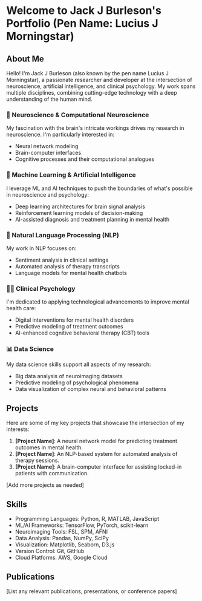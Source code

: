 # Welcome to Jack J Burleson's Portfolio (Pen Name: Lucius J Morningstar)

## About Me

Hello! I'm Jack J Burleson (also known by the pen name Lucius J Morningstar), a passionate researcher and developer at the intersection of neuroscience, artificial intelligence, and clinical psychology. My work spans multiple disciplines, combining cutting-edge technology with a deep understanding of the human mind.

### 🧠 Neuroscience & Computational Neuroscience

My fascination with the brain's intricate workings drives my research in neuroscience. I'm particularly interested in:

- Neural network modeling
- Brain-computer interfaces
- Cognitive processes and their computational analogues

### 🤖 Machine Learning & Artificial Intelligence

I leverage ML and AI techniques to push the boundaries of what's possible in neuroscience and psychology:

- Deep learning architectures for brain signal analysis
- Reinforcement learning models of decision-making
- AI-assisted diagnosis and treatment planning in mental health

### 💬 Natural Language Processing (NLP)

My work in NLP focuses on:

- Sentiment analysis in clinical settings
- Automated analysis of therapy transcripts
- Language models for mental health chatbots

### 👩‍⚕️ Clinical Psychology

I'm dedicated to applying technological advancements to improve mental health care:

- Digital interventions for mental health disorders
- Predictive modeling of treatment outcomes
- AI-enhanced cognitive behavioral therapy (CBT) tools

### 📊 Data Science

My data science skills support all aspects of my research:

- Big data analysis of neuroimaging datasets
- Predictive modeling of psychological phenomena
- Data visualization of complex neural and behavioral patterns

## Projects

Here are some of my key projects that showcase the intersection of my interests:

1. **[Project Name]**: A neural network model for predicting treatment outcomes in mental health.
2. **[Project Name]**: An NLP-based system for automated analysis of therapy sessions.
3. **[Project Name]**: A brain-computer interface for assisting locked-in patients with communication.

[Add more projects as needed]

## Skills

- Programming Languages: Python, R, MATLAB, JavaScript
- ML/AI Frameworks: TensorFlow, PyTorch, scikit-learn
- Neuroimaging Tools: FSL, SPM, AFNI
- Data Analysis: Pandas, NumPy, SciPy
- Visualization: Matplotlib, Seaborn, D3.js
- Version Control: Git, GitHub
- Cloud Platforms: AWS, Google Cloud

## Publications

[List any relevant publications, presentations, or conference papers]
